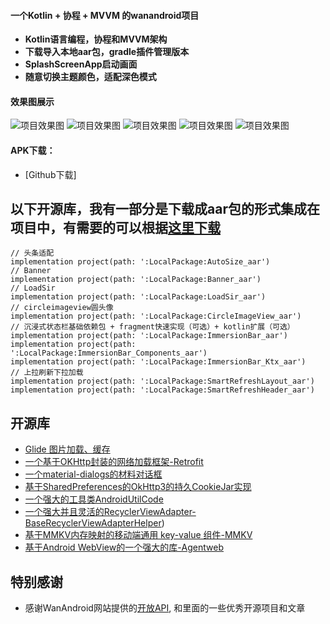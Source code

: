 #### 一个Kotlin + 协程 + MVVM 的wanandroid项目
- **Kotlin语言编程，协程和MVVM架构**
- **下载导入本地aar包，gradle插件管理版本**
- **SplashScreenApp启动画面**
- **随意切换主题颜色，适配深色模式**
#### 效果图展示 
![项目效果图](微信图片_20220301155148.jpg)
![项目效果图](微信图片_20220301155153.jpg)
![项目效果图](微信图片_20220301155156.jpg)
![项目效果图](微信图片_20220301155203.jpg)
![项目效果图](微信图片_20220301155206.jpg)

 #### APK下载：
- [Github下载]

## 以下开源库，我有一部分是下载成aar包的形式集成在项目中，有需要的可以根据[这里下载](https://mvnrepository.com/)
```
// 头条适配
implementation project(path: ':LocalPackage:AutoSize_aar')
// Banner
implementation project(path: ':LocalPackage:Banner_aar')
// LoadSir
implementation project(path: ':LocalPackage:LoadSir_aar')
// circleimageview圆头像
implementation project(path: ':LocalPackage:CircleImageView_aar')
// 沉浸式状态栏基础依赖包 + fragment快速实现（可选）+ kotlin扩展（可选）
implementation project(path: ':LocalPackage:ImmersionBar_aar')
implementation project(path: ':LocalPackage:ImmersionBar_Components_aar')
implementation project(path: ':LocalPackage:ImmersionBar_Ktx_aar')
// 上拉刷新下拉加载
implementation project(path: ':LocalPackage:SmartRefreshLayout_aar')
implementation project(path: ':LocalPackage:SmartRefreshHeader_aar')
```
## 开源库
- [Glide 图片加载、缓存](https://github.com/bumptech/glide)
- [一个基于OKHttp封装的网络加载框架-Retrofit](https://github.com/square/retrofit)
- [一个material-dialogs的材料对话框](https://github.com/afollestad/material-dialogs)
- [基于SharedPreferences的OkHttp3的持久CookieJar实现](https://github.com/franmontiel/PersistentCookieJar)
- [一个强大的工具类AndroidUtilCode](https://github.com/Blankj/AndroidUtilCode)
- [一个强大并且灵活的RecyclerViewAdapter-BaseRecyclerViewAdapterHelper](https://github.com/CymChad/BaseRecyclerViewAdapterHelper))
- [基于MMKV内存映射的移动端通用 key-value 组件-MMKV](https://github.com/Tencent/MMKV)
- [基于Android WebView的一个强大的库-Agentweb](https://github.com/Justson/AgentWeb)

## 特别感谢
- 感谢WanAndroid网站提供的[开放API](https://www.wanandroid.com/blog/show/2), 和里面的一些优秀开源项目和文章
